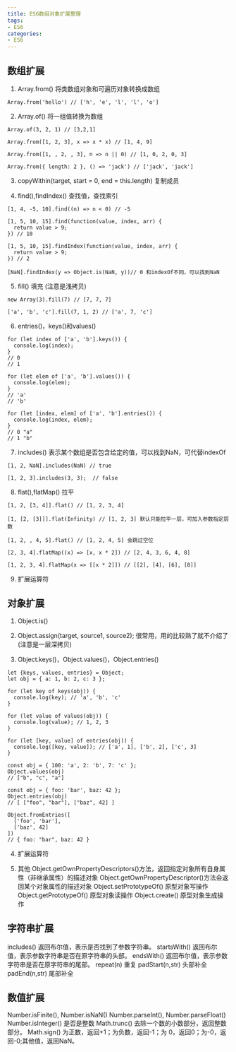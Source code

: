 ```yaml
---
title: ES6数组对象扩展整理
tags: 
- ES6
categories:
- ES6
---
```


## 数组扩展

1. Array.from() 将类数组对象和可遍历对象转换成数组

```
Array.from('hello') // ['h', 'e', 'l', 'l', 'o']
```

2. Array.of() 将一组值转换为数组

```
Array.of(3, 2, 1) // [3,2,1]

Array.from([1, 2, 3], x => x * x) // [1, 4, 9]

Array.from([1, , 2, , 3], n => n || 0) // [1, 0, 2, 0, 3]

Array.from({ length: 2 }, () => 'jack') // ['jack', 'jack']
```

3. copyWithin(target, start = 0, end = this.length) 复制成员

4. find(),findIndex() 查找值，查找索引

```
[1, 4, -5, 10].find((n) => n < 0) // -5

[1, 5, 10, 15].find(function(value, index, arr) {
  return value > 9;
}) // 10

[1, 5, 10, 15].findIndex(function(value, index, arr) {
  return value > 9;
}) // 2

[NaN].findIndex(y => Object.is(NaN, y))// 0 和indexOf不同，可以找到NaN
```

5. fill() 填充 (注意是浅拷贝)
```
new Array(3).fill(7) // [7, 7, 7]

['a', 'b', 'c'].fill(7, 1, 2) // ['a', 7, 'c']
```

6. entries()，keys()和values() 
```
for (let index of ['a', 'b'].keys()) {
  console.log(index);
}
// 0
// 1

for (let elem of ['a', 'b'].values()) {
  console.log(elem);
}
// 'a'
// 'b'

for (let [index, elem] of ['a', 'b'].entries()) {
  console.log(index, elem);
}
// 0 "a"
// 1 "b"
```

7. includes() 表示某个数组是否包含给定的值，可以找到NaN，可代替indexOf
```
[1, 2, NaN].includes(NaN) // true

[1, 2, 3].includes(3, 3);  // false
```

8. flat(),flatMap() 拉平
```
[1, 2, [3, 4]].flat() // [1, 2, 3, 4]

[1, [2, [3]]].flat(Infinity) // [1, 2, 3] 默认只能拉平一层，可加入参数指定层数

[1, 2, , 4, 5].flat() // [1, 2, 4, 5] 会跳过空位

[2, 3, 4].flatMap((x) => [x, x * 2]) // [2, 4, 3, 6, 4, 8]

[1, 2, 3, 4].flatMap(x => [[x * 2]]) // [[2], [4], [6], [8]]
```

9. 扩展运算符

## 对象扩展

1. Object.is() 

2. Object.assign(target, source1, source2); 很常用，用的比较熟了就不介绍了(注意是一层深拷贝)

3. Object.keys()，Object.values()，Object.entries()
```
let {keys, values, entries} = Object;
let obj = { a: 1, b: 2, c: 3 };

for (let key of keys(obj)) {
  console.log(key); // 'a', 'b', 'c'
}

for (let value of values(obj)) {
  console.log(value); // 1, 2, 3
}

for (let [key, value] of entries(obj)) {
  console.log([key, value]); // ['a', 1], ['b', 2], ['c', 3]
}

const obj = { 100: 'a', 2: 'b', 7: 'c' };
Object.values(obj)
// ["b", "c", "a"]

const obj = { foo: 'bar', baz: 42 };
Object.entries(obj)
// [ ["foo", "bar"], ["baz", 42] ]

Object.fromEntries([
  ['foo', 'bar'],
  ['baz', 42]
])
// { foo: "bar", baz: 42 }
```

4. 扩展运算符

5. 其他
  Object.getOwnPropertyDescriptors()方法，返回指定对象所有自身属性（非继承属性）的描述对象
  Object.getOwnPropertyDescriptor()方法会返回某个对象属性的描述对象
  Object.setPrototypeOf() 原型对象写操作
  Object.getPrototypeOf() 原型对象读操作
  Object.create() 原型对象生成操作

## 字符串扩展

includes() 返回布尔值，表示是否找到了参数字符串。
startsWith() 返回布尔值，表示参数字符串是否在原字符串的头部。
endsWith() 返回布尔值，表示参数字符串是否在原字符串的尾部。
repeat(n) 重复
padStart(n,str) 头部补全
padEnd(n,str) 尾部补全

## 数值扩展
Number.isFinite(), Number.isNaN()
Number.parseInt(), Number.parseFloat()
Number.isInteger() 是否是整数
Math.trunc() 去除一个数的小数部分，返回整数部分。
Math.sign() 为正数，返回+1；为负数，返回-1；为 0，返回0；为-0，返回-0;其他值，返回NaN。
